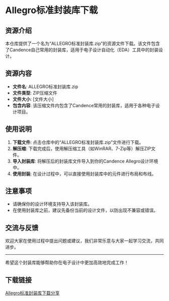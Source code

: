 # Allegro标准封装库下载

## 资源介绍

本仓库提供了一个名为“ALLEGRO标准封装库.zip”的资源文件下载。该文件包含了Candence自己常用的封装库，适用于电子设计自动化（EDA）工具中的封装设计。

## 资源内容

- **文件名**: ALLEGRO标准封装库.zip
- **文件类型**: ZIP压缩文件
- **文件大小**: [文件大小]
- **包含内容**: 该压缩文件内包含了Candence常用的封装库，适用于各种电子设计项目。

## 使用说明

1. **下载文件**: 点击仓库中的“ALLEGRO标准封装库.zip”文件进行下载。
2. **解压缩**: 下载完成后，使用解压缩工具（如WinRAR、7-Zip等）解压ZIP文件。
3. **导入封装库**: 将解压后的封装库文件导入到你的Candence Allegro设计环境中。
4. **使用封装**: 在设计过程中，可以直接使用封装库中的元件进行布局和布线。

## 注意事项

- 请确保你的设计环境支持导入该封装库。
- 在使用封装库之前，建议先备份当前的设计文件，以防出现不兼容或错误。

## 交流与反馈

欢迎大家在使用过程中提出问题或建议，我们非常乐意与大家一起学习交流，共同进步。

---

希望这个封装库能够帮助你在电子设计中更加高效地完成工作！

## 下载链接

[Allegro标准封装库下载分享](https://pan.quark.cn/s/67d551073b0f)